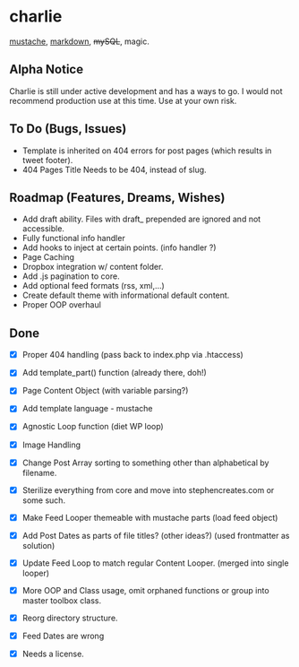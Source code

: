 charlie
==================

[mustache][1], [markdown][2], ~~mySQL~~, magic.

## Alpha Notice

Charlie is still under active development and has a ways to go. I would not recommend production use at this time. Use at your own risk.

## To Do (Bugs, Issues)
* Template is inherited on 404 errors for post pages (which results in tweet footer).
* 404 Pages Title Needs to be 404, instead of slug.

## Roadmap (Features, Dreams, Wishes)
* Add draft ability. Files with draft_ prepended are ignored and not accessible.
* Fully functional info handler
* Add hooks to inject at certain points. (info handler ?)
* Page Caching
* Dropbox integration w/ content folder.
* Add .js pagination to core.
* Add optional feed formats (rss, xml,…)
* Create default theme with informational default content.
* Proper OOP overhaul


## Done
* [X] Proper 404 handling (pass back to index.php via .htaccess)
* [X] Add template_part() function (already there, doh!)
* [X] Page Content Object (with variable parsing?)
* [X] Add template language - mustache
* [X] Agnostic Loop function (diet WP loop)
* [X] Image Handling
* [X] Change Post Array sorting to something other than alphabetical by filename.
* [X] Sterilize everything from core and move into stephencreates.com or some such.
* [X] Make Feed Looper themeable with mustache parts (load feed object)
* [X] Add Post Dates as parts of file titles? (other ideas?) (used frontmatter as solution)
* [X] Update Feed Loop to match regular Content Looper. (merged into single looper)
* [X] More OOP and Class usage, omit orphaned functions or group into master toolbox class.
* [X] Reorg directory structure.
* [X] Feed Dates are wrong
* [X] Needs a license.








[1]: http://mustache.github.com/  "Logic-less templates"
[2]: http://daringfireball.net/projects/markdown/ "Markdown"